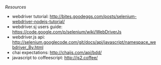 *Resources*

* webdriver tutorial: http://bites.goodeggs.com/posts/selenium-webdriver-nodejs-tutorial/
* webdriver.sj users guide: https://code.google.com/p/selenium/wiki/WebDriverJs
* webdriver.js api: http://selenium.googlecode.com/git/docs/api/javascript/namespace_webdriver_By.html
* chai expectations: http://chaijs.com/api/bdd/
* javascript to coffeescript: http://js2.coffee/

